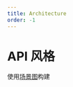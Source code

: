 ```yaml
---
title: Architecture
order: -1
---
```


# API 风格

使用[场景图](/en/docs/guide/diving-deeper/scenegraph)构建
